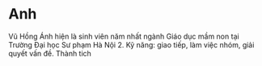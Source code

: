# Anh
Vũ Hồng Ánh hiện là sinh viên năm nhất ngành Giáo dục mầm non tại Trường Đại học Sư phạm Hà Nội 2. Kỹ năng: giao tiếp, làm việc nhóm, giải quyết vấn đề. Thành tich
